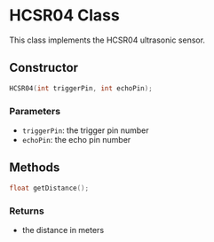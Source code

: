 # HCSR04 Class

This class implements the HCSR04 ultrasonic sensor.

## Constructor

```C++
HCSR04(int triggerPin, int echoPin);
```

### Parameters

- `triggerPin`: the trigger pin number
- `echoPin`: the echo pin number

## Methods

```C++
float getDistance();
```

### Returns

- the distance in meters
